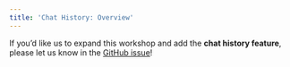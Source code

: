 ```yaml
---
title: 'Chat History: Overview'
---
```


If you’d like us to expand this workshop and add the **chat history feature**, please let us know in the [GitHub issue](https://github.com/Azure-Samples/azure-open-ai-rag-oyd-text-images/issues/3)!

<div class="meta_for_parser tablespecs" style="visibility:hidden">In today's era of Generative AI, customers can unlock valuable insights from their unstructured or structured data to drive business value. By infusing AI into their existing or new products, customers can create powerful applications, which puts the power of AI into the hands of their users. For these Generative AI applications to work on customers data, implementing efficient RAG (Retrieval augment generation) solution is key to make sure the right context of the data is provided to the LLM based on the user query.</div>
